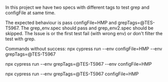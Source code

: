 In this project we have two specs with different tags to test grep and configFile at same time.

The expected behaviour is pass configFile=HMP and grepTags=@TES-T5967. The grep_env.spec should pass and grep_env2.spec should be skipped. The Issue is or the first test fail (with wrong env) or don't filter the test with grep.

Commands without success:
npx cypress run --env configFile=HMP --env grepTags=@TES-T5967

npx cypress run --env grepTags=@TES-T5967 --env configFile=HMP

npx cypress run --env grepTags=@TES-T5967 configFile=HMP
